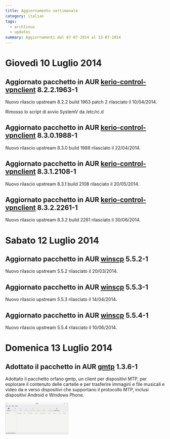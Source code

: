 ```yaml
---
title: Aggiornamento settimanale
category: italian
tags:
  - archlinux
  - updates
summary: Aggiornamenti dal 07-07-2014 al 13-07-2014
---
```


# Giovedì 10 Luglio 2014

## Aggiornato pacchetto in AUR **[kerio-control-vpnclient][aur-kerio-control-vpnclient] 8.2.2.1963-1**
Nuovo rilascio upstream 8.2.2 build 1963 patch 2 rilasciato il 10/04/2014.

Rimosso lo script di avvio SystemV da /etc/rc.d

## Aggiornato pacchetto in AUR **[kerio-control-vpnclient][aur-kerio-control-vpnclient] 8.3.0.1988-1**
Nuovo rilascio upstream 8.3.0 build 1988 rilasciato il 22/04/2014.

## Aggiornato pacchetto in AUR **[kerio-control-vpnclient][aur-kerio-control-vpnclient] 8.3.1.2108-1**
Nuovo rilascio upstream 8.3.1 build 2108 rilasciato il 20/05/2014.

## Aggiornato pacchetto in AUR **[kerio-control-vpnclient][aur-kerio-control-vpnclient] 8.3.2.2261-1**
Nuovo rilascio upstream 8.3.2 build 2261 rilasciato il 30/06/2014.

# Sabato 12 Luglio 2014

## Aggiornato pacchetto in AUR **[winscp][aur-winscp] 5.5.2-1**
Nuovo rilascio upstream 5.5.2 rilasciato il 20/03/2014.

## Aggiornato pacchetto in AUR **[winscp][aur-winscp] 5.5.3-1**
Nuovo rilascio upstream 5.5.3 rilasciato il 14/04/2014.

## Aggiornato pacchetto in AUR **[winscp][aur-winscp] 5.5.4-1**
Nuovo rilascio upstream 5.5.4 rilasciato il 10/06/2014.

# Domenica 13 Luglio 2014

## Adottato il pacchetto in AUR **[gmtp][aur-gmtp] 1.3.6-1**
Adottato il pacchetto orfano gmtp, un client per dispositivi MTP, per esplorare
il contenuto delle cartelle e per trasferire immagini e file musicali e video da
e verso dispositivi che supportano il protocollo MTP, inclusi dispositivi
Android e Windows Phone.

[![gMTP][img-gmtp-thumb]][img-gmtp]


[aur-kerio-control-vpnclient]: https://aur.archlinux.org/packages/kerio-control-vpnclient/
[aur-winscp]: https://aur.archlinux.org/packages/winscp/
[aur-gmtp]: https://aur.archlinux.org/packages/gmtp/
[img-gmtp]: /resources/articles/2014-07/gmtp.png
[img-gmtp-thumb]: /resources/articles/2014-07/gmtp-thumb.png
